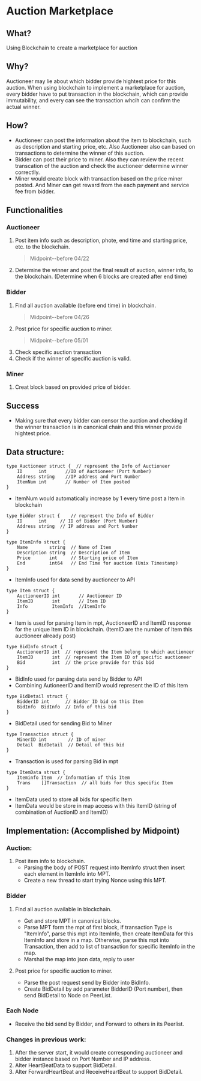 # Auction Marketplace

## What?
Using Blockchain to create a marketplace for auction

## Why?
Auctioneer may lie about which bidder provide hightest price for this auction. When using blockchain to implement a marketplace for auction, every bidder have to put transaction in the blockchain, which can provide immutability, and every can see the transaction whcih can confirm the actual winner.

## How?
- Auctioneer can post the information about the item to blockchain, such as description and starting price, etc. Also Auctioneer also can based on transactions to determine the winner of this auction.
- Bidder can post their price to miner. Also they can review the recent transcation of the auction and check the auctioneer determine winner correctlly.
- Miner would create block with transaction based on the price miner posted. And Miner can get reward from the each payment and service fee from bidder.

## Functionalities
### Auctioneer
1. Post item info such as description, phote, end time and starting price, etc. to the blockchain.
    > Midpoint--before 04/22
2. Determine the winner and post the final result of auction, winner info, to the blockchain. (Determine when 6 blocks are created after end time)

### Bidder
1. Find all auction available (before end time) in blockchain.
    > Midpoint--before 04/26
2. Post price for specific auction to miner.
    > Midpoint--before 05/01
3. Check specific auction transaction
4. Check if the winner of specific auction is valid.

### Miner
1. Creat block based on provided price of bidder.

## Success
- Making sure that every bidder can censor the auction and checking if the winner transaction is in canonical chain and this winner provide hightest price.

## Data structure:
```
type Auctioneer struct {  // represent the Info of Auctioneer
	ID      int       //ID of Auctioneer (Port Number)
	Address string    //IP address and Port Number
	ItemNum int       // Number of Item posted
}
```
- ItemNum would automatically increase by 1 every time post a Item in blockchain
```
type Bidder struct {    // represent the Info of Bidder
	ID      int     // ID of Bidder (Port Number)
	Address string  // IP address and Port Number
}
```

```
type ItemInfo struct {
	Name        string  // Name of Item
	Description string  // Description of Item
	Price       int     // Starting price of Item
	End         int64   // End Time for auction (Unix Timestamp)
}
```
- ItemInfo used for data send by auctioneer to API
```
type Item struct {
	AuctioneerID int       // Auctioneer ID
	ItemID       int       // Item ID
	Info         ItemInfo  //ItemInfo
}
```
- Item is used for parsing Item in mpt, AuctioneerID and ItemID response for the unique Item ID in blockchain. (ItemID are the number of Item this auctioneer already post)

```
type BidInfo struct {
	AuctioneerID int  // represent the Item belong to which auctioneer
	ItemID       int  // represent the Item ID of specific auctioneer
	Bid          int  // the price provide for this bid
}
```
- BidInfo used for parsing data send by Bidder to API
- Combining AutioneerID and ItemID would represent the ID of this Item
```
type BidDetail struct {
	BidderID int      // Bidder ID bid on this Item
	BidInfo  BidInfo  // Info of this bid
}
```
- BidDetail used for sending Bid to Miner
```
type Transaction struct {
	MinerID int        // ID of miner
	Detail  BidDetail  // Detail of this bid
}
```
- Transaction is used for parsing Bid in mpt
```
type ItemData struct {
	Iteminfo Item  // Information of this Item
	Trans    []Transaction  // all bids for this specific Item
}
```
- ItemData used to store all bids for specific Item
- ItemData would be store in map access with this ItemID (string of combination of AuctionID and ItemID)

## Implementation: (Accomplished by Midpoint)
### Auction:
1. Post item info to blockchain.
    - Parsing the body of POST request into ItemInfo struct then insert each element in ItemInfo into MPT.
    - Create a new thread to start trying Nonce using this MPT.
### Bidder
1. Find all auction available in blockchain.
    - Get and store MPT in canonical blocks.
    - Parse MPT form the mpt of first block, if transaction Type is "ItemInfo", parse this mpt into ItemInfo, then create ItemData for this ItemInfo and store in a map. Otherwise, parse this mpt into Transaction, then add to list of transaction for specific ItemInfo in the map.
    - Marshal the map into json data, reply to user

2. Post price for specific auction to miner.
    - Parse the post request send by Bidder into BidInfo.
    - Create BidDetail by add parameter BidderID (Port number), then send BidDetail to Node on PeerList.

### Each Node
- Receive the bid send by Bidder, and Forward to others in its Peerlist.

### Changes in previous work:
1. After the server start, it would create corresponding auctioneer and bidder instance based on Port Number and IP address.
2. Alter HeartBeatData to support BidDetail.
3. Alter ForwardHeartBeat and ReceiveHeartBeat to support BidDetail.